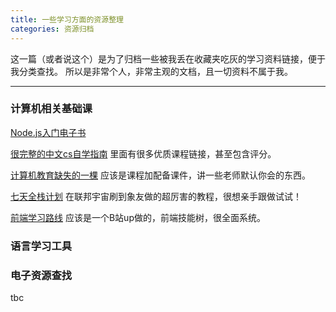 ```yaml
---
title: 一些学习方面的资源整理
categories: 资源归档
---
```


这一篇（或者说这个）是为了归档一些被我丢在收藏夹吃灰的学习资料链接，便于我分类查找。
所以是非常个人，非常主观的文档，且一切资料不属于我。

---

### 计算机相关基础课

[Node.js入门电子书](https://www.nodebeginner.org/index-zh-cn.html#javascript-and-nodejs)

[很完整的中文cs自学指南](https://csdiy.wiki/) 里面有很多优质课程链接，甚至包含评分。

[计算机教育缺失的一棵](https://missing-semester-cn.github.io/) 应该是课程加配备课件，讲一些老师默认你会的东西。

[七天全栈计划](https://candinya.github.io/full-stack-in-7-days/) 在联邦宇宙刷到象友做的超厉害的教程，很想亲手跟做试试！

[前端学习路线](https://objtube.github.io/front-end-roadmap/#/) 应该是一个B站up做的，前端技能树，很全面系统。

### 语言学习工具

### 电子资源查找

tbc